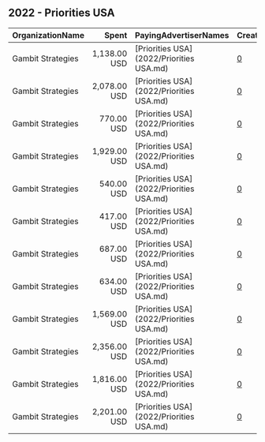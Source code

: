 ## 2022 - Priorities USA 
|OrganizationName|Spent|PayingAdvertiserNames|CreativeUrls|Impressions|Genders|AgeBrackets|CountryCodes|BillingAddresses|CandidateBallotInformation|
|:---|---:|:---|:---|---:|:---|:---|:---|:---|:---|
|Gambit Strategies|1,138.00 USD|[Priorities USA](2022/Priorities USA.md)|[0](https://www.snap.com/political-ads/asset/ba796a2469b3c696ac1c2f96ba1782bc54feab03be5671c75d4c689c25b2e5a9?mediaType=png)|122,197||18-49|united states|"2939 Van Ness St NW #1006,Washington,20008,US"||
|Gambit Strategies|2,078.00 USD|[Priorities USA](2022/Priorities USA.md)|[0](https://www.snap.com/political-ads/asset/7ed68949cc9490c8ff756616f27a2596a5fe61afaccf778f7c0673ae6a798057?mediaType=png)|231,580||18-49|united states|"2939 Van Ness St NW #1006,Washington,20008,US"||
|Gambit Strategies|770.00 USD|[Priorities USA](2022/Priorities USA.md)|[0](https://www.snap.com/political-ads/asset/9b20bbb4e172894c4d635f41ac94f39f383a53f28788cce98fcbe4d53cf35271?mediaType=png)|84,799||18-49|united states|"2939 Van Ness St NW #1006,Washington,20008,US"||
|Gambit Strategies|1,929.00 USD|[Priorities USA](2022/Priorities USA.md)|[0](https://www.snap.com/political-ads/asset/cc2565bd254d4b0f9297c818e10902627b232525b5757838a20efcc4a113c9a2?mediaType=png)|227,562||18-49|united states|"2939 Van Ness St NW #1006,Washington,20008,US"||
|Gambit Strategies|540.00 USD|[Priorities USA](2022/Priorities USA.md)|[0](https://www.snap.com/political-ads/asset/7a322db581bc187bc16c52bb2a8e7409030956ff209486ee76a2a6e9ebb10658?mediaType=png)|57,999||18-49|united states|"2939 Van Ness St NW #1006,Washington,20008,US"||
|Gambit Strategies|417.00 USD|[Priorities USA](2022/Priorities USA.md)|[0](https://www.snap.com/political-ads/asset/737e9feedc442af40d1f4dc19a2687d4b4baccb685bb656a86111ea261788590?mediaType=png)|53,783||18-49|united states|"2939 Van Ness St NW #1006,Washington,20008,US"||
|Gambit Strategies|687.00 USD|[Priorities USA](2022/Priorities USA.md)|[0](https://www.snap.com/political-ads/asset/266305b09b93770dc86235f79c85e6ae55db0fed2fc6c0c0bcfdeb53b31a7bc8?mediaType=png)|79,666||18-49|united states|"2939 Van Ness St NW #1006,Washington,20008,US"||
|Gambit Strategies|634.00 USD|[Priorities USA](2022/Priorities USA.md)|[0](https://www.snap.com/political-ads/asset/b48109a7d362c65e29971f54107a9df9586f023bd1780e759d1576c7bf1cdcf3?mediaType=png)|80,071||18-49|united states|"2939 Van Ness St NW #1006,Washington,20008,US"||
|Gambit Strategies|1,569.00 USD|[Priorities USA](2022/Priorities USA.md)|[0](https://www.snap.com/political-ads/asset/f4c8dab33396aaae8fbe2ec26819709c8fbdadce16ddd63c9508ab505082af69?mediaType=png)|214,424||18-49|united states|"2939 Van Ness St NW #1006,Washington,20008,US"||
|Gambit Strategies|2,356.00 USD|[Priorities USA](2022/Priorities USA.md)|[0](https://www.snap.com/political-ads/asset/f8c31672109bf9a51ed37176718d35775603ad45826275b70be2ea7a6f418eb2?mediaType=png)|306,981||18-49|united states|"2939 Van Ness St NW #1006,Washington,20008,US"||
|Gambit Strategies|1,816.00 USD|[Priorities USA](2022/Priorities USA.md)|[0](https://www.snap.com/political-ads/asset/047f7e492a064b982766e24303d7f44ee612763361c5e914df1bec0048dd63cf?mediaType=png)|234,845||18-49|united states|"2939 Van Ness St NW #1006,Washington,20008,US"||
|Gambit Strategies|2,201.00 USD|[Priorities USA](2022/Priorities USA.md)|[0](https://www.snap.com/political-ads/asset/6bd402c2242ac73ca461a5d01e9a4e0d5eacb06f35e3e0ff58e1c04e0356bb0b?mediaType=png)|293,384||18-49|united states|"2939 Van Ness St NW #1006,Washington,20008,US"||
